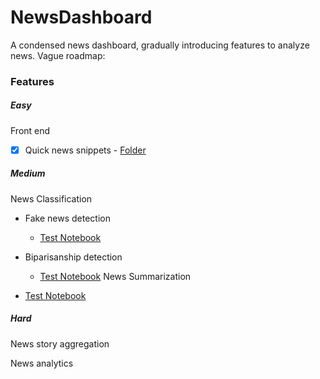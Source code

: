 # NewsDashboard

A condensed news dashboard, gradually introducing features to analyze news. Vague roadmap:

### Features

##### Easy

Front end

- [x] Quick news snippets - [Folder](https://github.com/Lingotech-Davis/NewsDashboard/tree/main/nextjs-app)

##### Medium

News Classification

- Fake news detection
  - [Test Notebook](https://github.com/Lingotech-Davis/NewsDashboard/blob/main/tests/FakeNews_Classifier.ipynb)
- Biparisanship detection
  - [Test Notebook](https://github.com/Lingotech-Davis/NewsDashboard/blob/main/tests/BiasDetection_Classifier.ipynb)
News Summarization

- [Test Notebook](https://github.com/Lingotech-Davis/NewsDashboard/blob/main/tests/request.ipynb)

##### Hard

News story aggregation

News analytics

